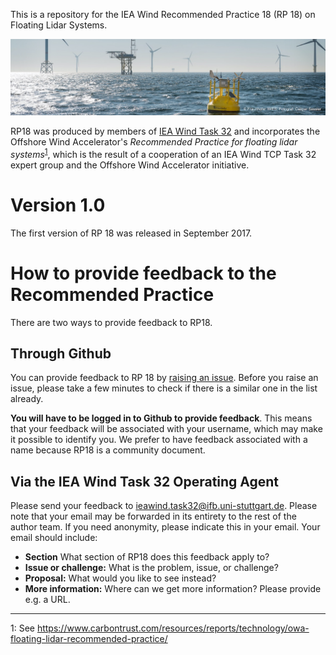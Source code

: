 This is a repository for the IEA Wind Recommended Practice 18 (RP 18) on Floating Lidar Systems.

![](floating_lidar_photo_IWES.jpg)

RP18 was produced by members of [IEA Wind Task 32](http://community.ieawind.org/task32/) and incorporates the Offshore Wind Accelerator's _Recommended Practice for floating lidar systems_<sup>[1](#CTRM)</sup>, which is the result of a cooperation of an IEA Wind TCP Task 32 expert group and the Offshore Wind Accelerator initiative. 

# Version 1.0
The first version of RP 18 was released in September 2017.

# How to provide feedback to the Recommended Practice
There are two ways to provide feedback to RP18.

## Through Github
You can provide feedback to RP 18 by [raising an issue](https://github.com/IEA-Wind-Task-32/RP18-floating-lidar-systems/issues). Before you raise an issue, please take a few minutes to check if there is a similar one in the list already.

**You will have to be logged in to Github to provide feedback**. This means that your feedback will be associated with your username, which may make it possible to identify you. We prefer to have feedback associated with a name because RP18 is a community document.

## Via the IEA Wind Task 32 Operating Agent
Please send your feedback to [ieawind.task32@ifb.uni-stuttgart.de](mailto:ieawind.task32@ifb.uni-stuttgart.de). Please note that your email may be forwarded in its entirety to the rest of the author team. If you need anonymity, please indicate this in your email. Your email should include:
- **Section** What section of RP18 does this feedback apply to?
- **Issue or challenge:** What is the problem, issue, or challenge?
- **Proposal:** What would you like to see instead?
- **More information:** Where can we get more information? Please provide e.g. a URL.

<hr>

<smaller><a name="CTRM">1</a>: See https://www.carbontrust.com/resources/reports/technology/owa-floating-lidar-recommended-practice/</smaller>
